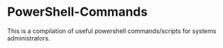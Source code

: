 # PowerShell-Commands
This is a compilation of useful powershell commands/scripts for systems administrators.
